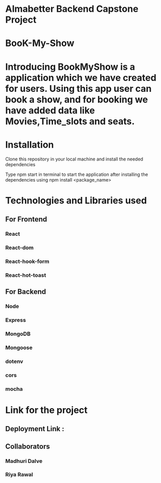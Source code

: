 #  Almabetter Backend Capstone Project 
#  BooK-My-Show
# Introducing BookMyShow is a application which we have created for users. Using this app user can book a show, and for booking we have added data like Movies,Time_slots and seats.  

# Installation
Clone this repository in your local machine and install the needed dependencies

Type npm start in terminal to start the application after installing the dependencies using npm install <package_name>

# Technologies and Libraries used
## For Frontend
### React
### React-dom
### React-hook-form
### React-hot-toast

## For Backend
### Node
### Express
### MongoDB
### Mongoose
### dotenv
### cors
### mocha

# Link for the project
## Deployment Link :

## Collaborators
### Madhuri Dalve
### Riya Rawal

